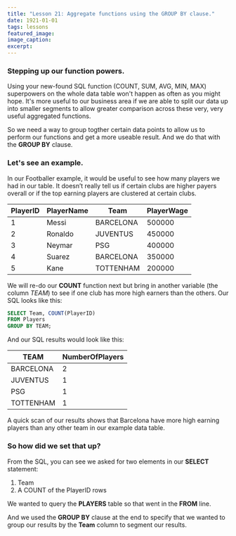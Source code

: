 ```yaml
---
title: "Lesson 21: Aggregate functions using the GROUP BY clause."
date: 1921-01-01
tags: lessons
featured_image: 
image_caption: 
excerpt: 
---
```

### Stepping up our function powers.

Using your new-found SQL function (COUNT, SUM, AVG, MIN, MAX) superpowers on the whole data table won't happen as often as you might hope. It's more useful to our business area if we are able to split our data up into smaller segments to allow greater comparison across these very, very useful aggregated functions.

So we need a way to group togther certain data points to allow us to perform our functions and get a more useable result. And we do that with the **GROUP BY** clause.

### Let's see an example.

In our Footballer example, it would be useful to see how many players we had in our table. It doesn’t really tell us if certain clubs are higher payers overall or if the top earning players are clustered at certain clubs.

|PlayerID|PlayerName|Team|PlayerWage|
|---|---|---|---|
|1|Messi|BARCELONA|500000|
|2|Ronaldo|JUVENTUS|450000|
|3|Neymar|PSG|400000|
|4|Suarez|BARCELONA|350000|
|5|Kane|TOTTENHAM|200000|

We will re-do our **COUNT** function next but bring in another variable (the column _TEAM_) to see if one club has more high earners than the others. Our SQL looks like this: 

```sql
SELECT Team, COUNT(PlayerID)
FROM Players 
GROUP BY TEAM;
```
And our SQL results would look like this:

|TEAM|NumberOfPlayers|
|---|---|
|BARCELONA|2|
|JUVENTUS|1|
|PSG|1|
|TOTTENHAM|1|

A quick scan of our results shows that Barcelona have more high earning players than any other team in our example data table.

### So how did we set that up?

From the SQL, you can see we asked for two elements in our **SELECT** statement:

1) Team
2) A COUNT of the PlayerID rows

We wanted to query the **PLAYERS** table so that went in the **FROM** line.

And we used the **GROUP BY** clause at the end to specify that we wanted to group our results by the **Team** column to segment our results.